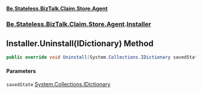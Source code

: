 #### [Be.Stateless.BizTalk.Claim.Store.Agent](README.md 'README')
### [Be.Stateless.BizTalk.Claim.Store.Agent](Be.Stateless.BizTalk.Claim.Store.Agent.md 'Be.Stateless.BizTalk.Claim.Store.Agent').[Installer](Installer.md 'Be.Stateless.BizTalk.Claim.Store.Agent.Installer')

## Installer.Uninstall(IDictionary) Method

```csharp
public override void Uninstall(System.Collections.IDictionary savedState);
```
#### Parameters

<a name='Be.Stateless.BizTalk.Claim.Store.Agent.Installer.Uninstall(System.Collections.IDictionary).savedState'></a>

`savedState` [System.Collections.IDictionary](https://docs.microsoft.com/en-us/dotnet/api/System.Collections.IDictionary 'System.Collections.IDictionary')